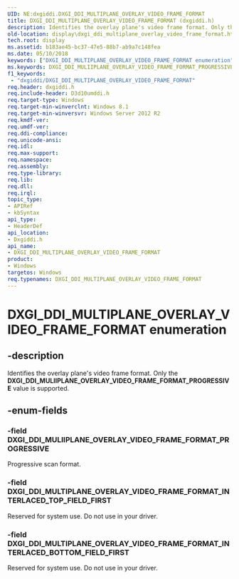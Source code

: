 ```yaml
---
UID: NE:dxgiddi.DXGI_DDI_MULTIPLANE_OVERLAY_VIDEO_FRAME_FORMAT
title: DXGI_DDI_MULTIPLANE_OVERLAY_VIDEO_FRAME_FORMAT (dxgiddi.h)
description: Identifies the overlay plane's video frame format. Only the DXGI_DDI_MULIIPLANE_OVERLAY_VIDEO_FRAME_FORMAT_PROGRESSIVE value is supported.
old-location: display\dxgi_ddi_multiplane_overlay_video_frame_format.htm
tech.root: display
ms.assetid: b183ae45-bc37-47e5-88b7-ab9a7c148fea
ms.date: 05/10/2018
keywords: ["DXGI_DDI_MULTIPLANE_OVERLAY_VIDEO_FRAME_FORMAT enumeration"]
ms.keywords: DXGI_DDI_MULIIPLANE_OVERLAY_VIDEO_FRAME_FORMAT_PROGRESSIVE, DXGI_DDI_MULTIPLANE_OVERLAY_VIDEO_FRAME_FORMAT, DXGI_DDI_MULTIPLANE_OVERLAY_VIDEO_FRAME_FORMAT enumeration [Display Devices], DXGI_DDI_MULTIPLANE_OVERLAY_VIDEO_FRAME_FORMAT_INTERLACED_BOTTOM_FIELD_FIRST, DXGI_DDI_MULTIPLANE_OVERLAY_VIDEO_FRAME_FORMAT_INTERLACED_TOP_FIELD_FIRST, display.dxgi_ddi_multiplane_overlay_video_frame_format, dxgiddi/DXGI_DDI_MULIIPLANE_OVERLAY_VIDEO_FRAME_FORMAT_PROGRESSIVE, dxgiddi/DXGI_DDI_MULTIPLANE_OVERLAY_VIDEO_FRAME_FORMAT, dxgiddi/DXGI_DDI_MULTIPLANE_OVERLAY_VIDEO_FRAME_FORMAT_INTERLACED_BOTTOM_FIELD_FIRST, dxgiddi/DXGI_DDI_MULTIPLANE_OVERLAY_VIDEO_FRAME_FORMAT_INTERLACED_TOP_FIELD_FIRST
f1_keywords:
 - "dxgiddi/DXGI_DDI_MULTIPLANE_OVERLAY_VIDEO_FRAME_FORMAT"
req.header: dxgiddi.h
req.include-header: D3d10umddi.h
req.target-type: Windows
req.target-min-winverclnt: Windows 8.1
req.target-min-winversvr: Windows Server 2012 R2
req.kmdf-ver: 
req.umdf-ver: 
req.ddi-compliance: 
req.unicode-ansi: 
req.idl: 
req.max-support: 
req.namespace: 
req.assembly: 
req.type-library: 
req.lib: 
req.dll: 
req.irql: 
topic_type:
- APIRef
- kbSyntax
api_type:
- HeaderDef
api_location:
- Dxgiddi.h
api_name:
- DXGI_DDI_MULTIPLANE_OVERLAY_VIDEO_FRAME_FORMAT
product:
- Windows
targetos: Windows
req.typenames: DXGI_DDI_MULTIPLANE_OVERLAY_VIDEO_FRAME_FORMAT
---
```


# DXGI_DDI_MULTIPLANE_OVERLAY_VIDEO_FRAME_FORMAT enumeration


## -description


Identifies the overlay plane's video frame format. Only the <b>DXGI_DDI_MULIIPLANE_OVERLAY_VIDEO_FRAME_FORMAT_PROGRESSIVE</b> value is supported.


## -enum-fields




### -field DXGI_DDI_MULIIPLANE_OVERLAY_VIDEO_FRAME_FORMAT_PROGRESSIVE

Progressive scan format.


### -field DXGI_DDI_MULTIPLANE_OVERLAY_VIDEO_FRAME_FORMAT_INTERLACED_TOP_FIELD_FIRST

Reserved for system use. Do not use in your driver.


### -field DXGI_DDI_MULTIPLANE_OVERLAY_VIDEO_FRAME_FORMAT_INTERLACED_BOTTOM_FIELD_FIRST

Reserved for system use. Do not use in your driver.

